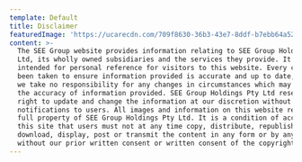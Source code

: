 ```yaml
---
template: Default
title: Disclaimer
featuredImage: 'https://ucarecdn.com/709f8630-36b3-43e7-8ddf-b7ebb64a52f1/'
content: >-
  The SEE Group website provides information relating to SEE Group Holdings Pty
  Ltd, its wholly owned subsidiaries and the services they provide. It is
  intended for personal reference for visitors to this website. Every care has
  been taken to ensure information provided is accurate and up to date, however
  we take no responsibility for any changes in circumstances which may affect
  the accuracy of information provided. SEE Group Holdings Pty Ltd reserves the
  right to update and change the information at our discretion without
  notifications to users. All images and information on this website remain the
  full property of SEE Group Holdings Pty Ltd. It is a condition of access to
  this site that users must not at any time copy, distribute, republish,
  download, display, post or transmit the content in any form or by any means
  without our prior written consent or written consent of the copyright owner.
---
```


